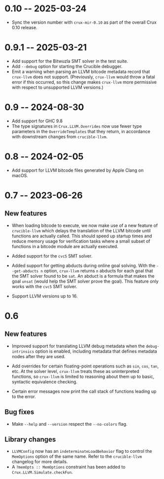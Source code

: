 # 0.10 -- 2025-03-24

* Sync the version number with `crux-mir-0.10` as part of the overall Crux 0.10
  release.

# 0.9.1 -- 2025-03-21

* Add support for the Bitwuzla SMT solver in the test suite.
* Add `--debug` option for starting the Crucible debugger.
* Emit a warning when parsing an LLVM bitcode metadata record that `crux-llvm`
  does not support. (Previously, `crux-llvm` would throw a fatal error if this
  occurred, so this change makes `crux-llvm` more permissive with respect to
  unsupported LLVM versions.)

# 0.9 -- 2024-08-30

* Add support for GHC 9.8
* The type signatures in `Crux.LLVM.Overrides` now use fewer type parameters in the `OverrideTemplates` that they return, in accordance with downstream changes from `crucible-llvm`.

# 0.8 -- 2024-02-05

* Add support for LLVM bitcode files generated by Apple Clang on macOS.

# 0.7 -- 2023-06-26

## New features

* When loading bitcode to execute, we now make use of a new feature
of `crucible-llvm` which delays the translation of the LLVM bitcode
until functions are actually called. This should speed up startup
times and reduce memory usage for verification tasks where a small
subset of functions in a bitcode module are actually executed.

* Added support for the `cvc5` SMT solver.

* Added support for getting abducts during online goal solving. With
the `--get-abducts n` option, `crux-llvm` returns `n` abducts for
each goal that the SMT solver found to be `sat`. An abduct is a formula
that makes the goal `unsat` (would help the SMT solver prove the goal).
This feature only works with the `cvc5` SMT solver.

* Support LLVM versions up to 16.

# 0.6

## New features

* Improved support for translating LLVM debug metadata when the
  `debug-intrinsics` option is enabled, including metadata that defines
  metadata nodes after they are used.

* Add overrides for certain floating-point operations such as `sin`, `cos`,
  `tan`, etc. At the solver level, `crux-llvm` treats these as uninterpreted
  functions, so `crux-llvm` is limited to reasoning about them up to basic,
  syntactic equivalence checking.

* Certain error messages now print the call stack of functions leading up to
  the error.

## Bug fixes

* Make `--help` and `--version` respect the `--no-colors` flag.

## Library changes

* `LLVMConfig` now has an `indeterminateLoadBehavior` flag to control the
  `MemOptions` option of the same name. Refer to the `crucible-llvm` changelog
  for more details.
* A `?memOpts :: MemOptions` constraint has been added to
  `Crux.LLVM.Simulate.checkFun`.

